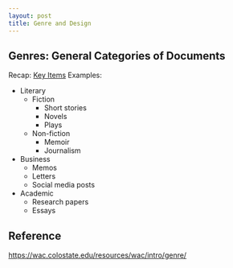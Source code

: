 ```yaml
---
layout: post
title: Genre and Design
---
```


## Genres: General Categories of Documents
Recap: [Key Items](/W2D1/key_items.md)
Examples:
- Literary
    * Fiction
        * Short stories
        * Novels
        * Plays
    * Non-fiction
       * Memoir
       * Journalism
- Business
    * Memos
    * Letters
    * Social media posts
- Academic
    * Research papers
    * Essays


## Reference
https://wac.colostate.edu/resources/wac/intro/genre/
